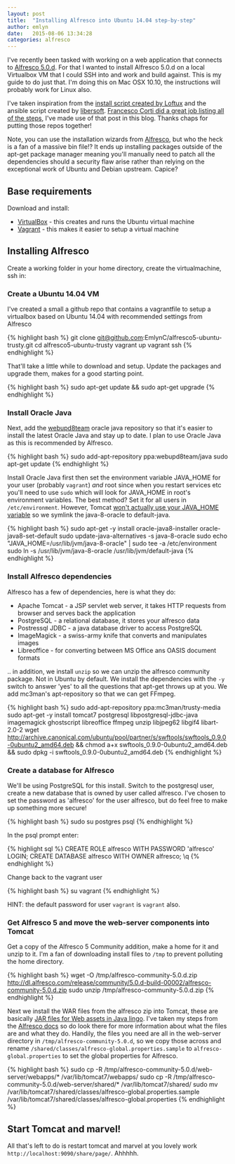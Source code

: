 ```yaml
---
layout: post
title:  "Installing Alfresco into Ubuntu 14.04 step-by-step"
author: emlyn
date:   2015-08-06 13:34:28
categories: alfresco
---
```


I've recently been tasked with working on a web application that
connects to [Alfresco 5.0.d](https://www.alfresco.com/). For that I
wanted to install Alfresco 5.0.d on a local Virtualbox VM that I could
SSH into and work and build against. This is my guide to do just
that. I'm doing this on Mac OSX 10.10, the instructions will probably
work for Linux also.

I've taken inspiration from the
[install script created by Loftux](https://github.com/loftuxab/alfresco-ubuntu-install)
and the ansible script created by
[libersoft](https://github.com/libersoft/ansible-alfresco). [Francesco Corti did a great job listing all of the steps](http://fcorti.com/2014/10/13/how-to-install-alfresco-5-0-ubuntu-14-04-lts/),
I've made use of that post in this blog. Thanks chaps for putting
those repos together!

Note, you can use the installation wizards from
[Alfresco](http://docs.alfresco.com/community/concepts/simpleinstalls-community-intro.html),
but who the heck is a fan of a massive bin file!? It ends up
installing packages outside of the apt-get package manager meaning
you'll manually need to patch all the dependencies should a security
flaw arise rather than relying on the exceptional work of Ubuntu and
Debian upstream. Capice?

## Base requirements

Download and install:

+ [VirtualBox](https://www.virtualbox.org/wiki/Downloads) - this
  creates and runs the Ubuntu virtual machine
+ [Vagrant](http://www.vagrantup.com/downloads.html) - this makes it
  easier to setup a virtual machine

## Installing Alfresco

Create a working folder in your home directory, create the
virtualmachine, ssh in:

### Create a Ubuntu 14.04 VM

I've created a small a github repo that contains a vagrantfile to
setup a virtualbox based on Ubuntu 14.04 with recommended settings
from Alfresco

{% highlight bash %}
git clone git@github.com:EmlynC/alfresco5-ubuntu-trusty.git
cd alfresco5-ubuntu-trusty
vagrant up
vagrant ssh
{% endhighlight %}

That'll take a little while to download and setup. Update the packages
and upgrade them, makes for a good starting point.

{% highlight bash %}
sudo apt-get update && sudo apt-get upgrade
{% endhighlight %}

### Install Oracle Java

Next, add the
[webupd8team](http://www.webupd8.org/2012/09/install-oracle-java-8-in-ubuntu-via-ppa.html)
oracle java repository so that it's easier to install the latest
Oracle Java and stay up to date. I plan to use Oracle Java as this is
recommended by Alfresco.

{% highlight bash %}
sudo add-apt-repository ppa:webupd8team/java
sudo apt-get update
{% endhighlight %}

Install Oracle Java first then set the environment variable JAVA_HOME
for your user (probably `vagrant`) *and* root since when you restart
services etc you'll need to use `sudo` which will look for JAVA_HOME
in root's environment variables. The best method? Set it for all users
in `/etc/environment`. However, Tomcat
[won't actually use your JAVA_HOME variable](http://askubuntu.com/questions/154953/specify-jdk-for-tomcat7)
so we symlink the java-8-oracle to default-java.

{% highlight bash %}
sudo apt-get -y install oracle-java8-installer oracle-java8-set-default
sudo update-java-alternatives -s java-8-oracle
sudo echo "JAVA_HOME=/usr/lib/jvm/java-8-oracle" | sudo tee -a /etc/environment
sudo ln -s /usr/lib/jvm/java-8-oracle /usr/lib/jvm/default-java
{% endhighlight %}


### Install Alfresco dependencies 

Alfresco has a few of dependencies, here is what they do:

+ Apache Tomcat - a JSP servlet web server, it takes HTTP requests from browser and serves back the application
+ PostgreSQL - a relational database, it stores your alfresco data
+ Postressql JDBC - a java database driver to access PostgreSQL
+ ImageMagick - a swiss-army knife that converts and manipulates images
+ Libreoffice - for converting between MS Office ans OASIS document formats

.. in addition, we install `unzip` so we can unzip the alfresco
community package. Not in Ubuntu by default. We install the
dependencies with the `-y` switch to answer 'yes' to all the questions
that apt-get throws up at you. We add mc3man's apt-repository so that
we can get FFmpeg.

{% highlight bash %}
sudo add-apt-repository ppa:mc3man/trusty-media
sudo apt-get -y install tomcat7 postgresql libpostgresql-jdbc-java imagemagick ghostscript libreoffice ffmpeg unzip libjpeg62 libgif4 libart-2.0-2
wget http://archive.canonical.com/ubuntu/pool/partner/s/swftools/swftools_0.9.0-0ubuntu2_amd64.deb && chmod a+x swftools_0.9.0-0ubuntu2_amd64.deb && sudo dpkg -i swftools_0.9.0-0ubuntu2_amd64.deb
{% endhighlight %}

### Create a database for Alfresco

We'll be using PostgreSQL for this install. Switch to the postgresql
user, create a new database that is owned by user called
alfresco. I've chosen to set the password as 'alfresco' for the user
alfresco, but do feel free to make up something more secure!

{% highlight bash %}
sudo su postgres
psql
{% endhighlight %}

In the psql prompt enter:

{% highlight sql %}
CREATE ROLE alfresco WITH PASSWORD 'alfresco' LOGIN;
CREATE DATABASE alfresco WITH OWNER alfresco;
\q
{% endhighlight %}

Change back to the vagrant user

{% highlight bash %}
su vagrant
{% endhighlight %}

HINT: the default password for user `vagrant` is `vagrant` also.

### Get Alfresco 5 and move the web-server components into Tomcat

Get a copy of the Alfresco 5 Community addition, make a home for it
and unzip to it. I'm a fan of downloading install files to `/tmp` to
prevent polluting the home directory.

{% highlight bash %}
wget -O /tmp/alfresco-community-5.0.d.zip http://dl.alfresco.com/release/community/5.0.d-build-00002/alfresco-community-5.0.d.zip
sudo unzip /tmp/alfresco-community-5.0.d.zip
{% endhighlight %}

Next we install the WAR files from the alfresco zip into Tomcat, these
are basically
[JAR files for Web assets in Java lingo](https://en.wikipedia.org/wiki/WAR_(file_format)). I've
taken my steps from the
[Alfresco docs](http://docs.alfresco.com/community/tasks/alf-war-install.html)
so do look there for more information about what the files are and
what they do. Handily, the files you need are all in the web-server
directory in `/tmp/alfresco-community-5.0.d`, so we copy those across
and rename `/shared/classes/alfresco-global.properties.sample` to
`alfresco-global.properties` to set the global properties for
Alfresco.

{% highlight bash %}
sudo cp -R /tmp/alfresco-community-5.0.d/web-server/webapps/* /var/lib/tomcat7/webapps/
sudo cp -R /tmp/alfresco-community-5.0.d/web-server/shared/* /var/lib/tomcat7/shared/
sudo mv /var/lib/tomcat7/shared/classes/alfresco-global.properties.sample /var/lib/tomcat7/shared/classes/alfresco-global.properties
{% endhighlight %}



## Start Tomcat and marvel!

All that's left to do is restart tomcat and marvel at you lovely work
`http://localhost:9090/share/page/`. Ahhhhh.

